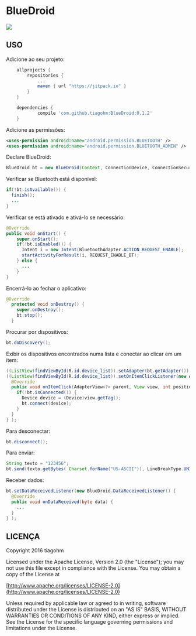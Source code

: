 # BlueDroid

[![](https://jitpack.io/v/tiagohm/BlueDroid.svg)](https://jitpack.io/#tiagohm/BlueDroid)

## USO

Adicione ao seu projeto:
```gradle
	allprojects {
		repositories {
			...
			maven { url "https://jitpack.io" }
		}
	}
```
```gradle
	dependencies {
	        compile 'com.github.tiagohm:BlueDroid:0.1.2'
	}
```

Adicione as permissões:
```xml
<uses-permission android:name="android.permission.BLUETOOTH" />
<uses-permission android:name="android.permission.BLUETOOTH_ADMIN" />
```

Declare BlueDroid:
```java
BlueDroid bt = new BlueDroid(Context, ConnectionDevice, ConnectionSecure);
```

Verificar se Bluetooth está disponível:
```java
if(!bt.isAvailable()) {
  finish();
  ...
}
```

Verificar se está ativado e ativá-lo se necessário:
```java
@Override
public void onStart() {
    super.onStart();
    if(!bt.isEnabled()) {
      Intent i = new Intent(BluetoothAdapter.ACTION_REQUEST_ENABLE);
      startActivityForResult(i, REQUEST_ENABLE_BT);
    } else {
      ...
    }
}
```

Encerrá-lo ao fechar o aplicativo:
```java
@Override
  protected void onDestroy() {
    super.onDestroy();
    bt.stop();
  }
```

Procurar por dispositivos:
```java
bt.doDiscovery();
```

Exibir os dispositivos encontrados numa lista e conectar ao clicar em um item:
```java
((ListView)findViewById(R.id.device_list)).setAdapter(bt.getAdapter());
((ListView)findViewById(R.id.device_list)).setOnItemClickListener(new AdapterView.OnItemClickListener() {
  @Override
  public void onItemClick(AdapterView<?> parent, View view, int position, long id) {
    if(!bt.isConnected()) {
      Device device = (Device)view.getTag();
      bt.connect(device);
    }
  }
} );
```

Para desconectar:
```java
bt.disconnect();
```

Para enviar:
```java
String texto = "123456";
bt.send(texto.getBytes( Charset.forName("US-ASCII")), LineBreakType.UNIX);
```

Receber dados:
```java
bt.setDataReceivedListener(new BlueDroid.DataReceivedListener() {
  @Override
  public void onDataReceived(byte data) {
    ...
  }
} );
```

## LICENÇA
Copyright 2016 tiagohm

Licensed under the Apache License, Version 2.0 (the "License");
you may not use this file except in compliance with the License.
You may obtain a copy of the License at

[http://www.apache.org/licenses/LICENSE-2.0](http://www.apache.org/licenses/LICENSE-2.0)

Unless required by applicable law or agreed to in writing, software
distributed under the License is distributed on an "AS IS" BASIS,
WITHOUT WARRANTIES OR CONDITIONS OF ANY KIND, either express or implied.
See the License for the specific language governing permissions and
limitations under the License.

